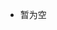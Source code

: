 <!-- - 前言
    - [首页](zh-cn/) 

- 曾负责项目
    - [首页](zh-cn/) 
    - [指南](zh-cn/guide)

- 入门
    - [首页](zh-cn/) 
    - [指南](zh-cn/guide)

- 进阶
    - [首页](zh-cn/) 
    - [指南](zh-cn/guide)
    
- 组件
    - [首页](zh-cn/) 
    - [指南](zh-cn/guide) -->
- 暂为空
